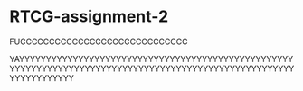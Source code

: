 # RTCG-assignment-2
FUCCCCCCCCCCCCCCCCCCCCCCCCCCCCC

YAYYYYYYYYYYYYYYYYYYYYYYYYYYYYYYYYYYYYYYYYYYYYYYYYYYYYYYYYYYYYYYYYYYYYYYYYYYYYYYYYYYYYYYYYYYYYYYYYYYYYYYYYYYYYYYYYYYYY

